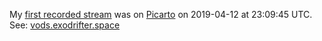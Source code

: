 My [first recorded stream](../notes/streaming-activity.md) was on [Picarto](../notes/picarto.md) on 2019-04-12 at 23:09:45 UTC. See: [vods.exodrifter.space](https://vods.exodrifter.space/2019/04/12/2309)
